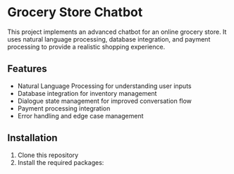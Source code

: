 # Grocery Store Chatbot

This project implements an advanced chatbot for an online grocery store. It uses natural language processing, database integration, and payment processing to provide a realistic shopping experience.

## Features

- Natural Language Processing for understanding user inputs
- Database integration for inventory management
- Dialogue state management for improved conversation flow
- Payment processing integration
- Error handling and edge case management

## Installation

1. Clone this repository
2. Install the required packages: